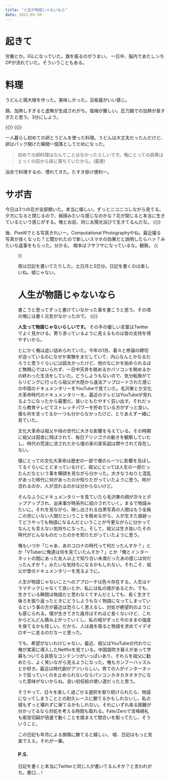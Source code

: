 ```yaml
---
title: "人生が物語じゃないなら"
date: 2022-05-30
---
```



# 起きて
労働とか。IGLになっていた。旗を振るのがうまい。
一日中、脳内であたしンちOPが流れていた。そういうこともある。
# 料理
うどんと鶏大根を作った。美味しかった。豆板醤がいい感じ。

鶏、加熱しすぎると虚無が生成されがち。塩梅が難しい。圧力鍋での加熱が長すぎたと思う。3分にしよう。

{{<tweet user="dango_bot" id="1531255416143114240">}}
{{<tweet user="dango_bot" id="1531287627080810497">}}

一人暮らし初めての卵とうどんを使った料理。うどんは大丈夫だったんだけど、卵はパック開けた瞬間一個落としてだめになった。

> 初めての卵料理はなんてことはなかったらしいです。俺にとっての卵黄はとっくの前から床に落ちていたから。(最悪)

浴衣で料理するの、慣れてきた。たすき掛け便利ー。
# サボ吉
今日は3つの花が全部開いた。本当に嬉しい。ずっとニコニコしながら見てる。夕方になると閉じるので、昼顔みたいな感じなのかな？花が閉じると本当に生きているという感じがする。俺とお前、同じ太陽光浴びて生きてるんだな。
{{<tweet user="dango_bot" id="1531225589193244672">}}

後、Pixel6でとる写真きれいー。Computational Photographyやね。最近撮る写真が良くなった？と聞かれたので新しいスマホの効果だと説明したらハァ？みたいな返事をもらった。分かる。
根本はフサフサになっているな。観察。
{{<figure src="/media/2022-05-30-flower.jpeg" alt="flower">}}

夜は日記を書いてたりした。土日月と3日分。日記を書くのは楽しいね。嘘じゃない。
# 人生が物語じゃないなら
書こうと思ってずっと書けていなかった事を書こうと思う。その頃の俺には書く元気がなかったので。
{{<tweet user="dango_bot" id="1530778695492808705">}}

**人生って物語じゃないらしいです。** その手の優しい言葉はTwitterでよく見かける。寄り添っているように見えるものは皆の支持を得やすいから。

とにかく俺は追い詰められていた。今年の1月、着々と修論の締切が迫っているのになぜか実験をまだしていて、内心なんとかなるだろうと思うぐらいには図太かったけど、他のなにかを始められるほど無関心ではいられず、一日中天井を眺めるかパソコンを眺めるかの終わった生活をしていた。どうしようもないので、気分転換がてらリビングに行ったら祖父が大陸から違法アップロードされた感じの中国のドキュメンタリーをYouTubeで見ていた。毛沢東とか文化大革命時代のドキュメンタリーを。最近のテレビはYouTubeが見れるようになったから最悪だ。皆いともたやすく狂い出す。それだったら教育テレビでストレッチパワーを貯めている方がずっと良い。
僕も何を言ってるか一つも分からなかったけど、とりあえず一緒に見ていた。

文化大革命は祖父や母の世代に大きな影響を与えている。その時期に祖父は田舎に飛ばされて、毎日アリジゴクの動きを観察していたし、時代の荒波に流されたから僕の家の家系図は燃やされて存在しない。

僕にとっての文化大革命は歴史の一部で僕のルーツに影響を及ぼしてるぐらいにとどまっているけど、祖父にとっては人生の一部だったんだなという事を横顔を見ながら分かった。大きなうねりと混乱があった時代に何があったのか知りたがっていたように思う。時が流れるのか、人が流れるのかは分からないけど。

そんなふうにドキュメンタリーを見ていたら毛沢東の顔が次々とポップアップされ、出来事が時系列に紹介されていく。まるで物語みたいに。それを見ながら、映し出される白黒写真の人間はもう全員この世にいない人間だということを眺めながら、人が生きた痕跡ってどうやっても物語になるんだということが今更ながらに分かってなんとも言えない気持ちになった。そして、祖父は生き抜いたその時代がどんなものだったのかを知りたがっていたように思う。

俺もいつか「じゃあ、あのコロナの時代って何だったんすか？」とか「VTuberに俺達は何を見ていたんすか？」とか「俺とインターネットの間にあった友人以上で知り合い未満だったあの感じは何だったんすか？」みたいな気持ちになるかもしれない。それこそ、祖父が昔のドキュメンタリーを見るように。

人生が物語じゃないことへのアプローチは色々存在する。人生はドラマチックじゃなくて良いとか、私には私の城があるとか。でも、生きている瞬間は物語だと思わなくてすんだとしても、長く生きて後ろを振り返ったときにどうしようもなく物語になってしまっているという事の方が最近は恐ろしく思えるし、対処が絶望的のようにも感じられる。僕が生きてきた歳月はそれほど長くないけど、これからどんどん積み上がっていくし、私の城がずっと今のままの強度を保てるかも怪しい。だから、人は歳を取ると物語を求めてイデオロギーに走るのだなーと思った。

でも、希望がないわけじゃない。最近、祖父はYouTubeの代わりに俺が実家に導入したNetflixを見ている。中国語吹き替えがあって字幕もついてる良質なコンテンツがいっぱいあり、それらを祖父に勧めたら、よく笑いながら見るようになった。俺もカンフーハッスルとか好き。最近は時代劇がアツいらしい。育ての人がインターネットで狂っていくのを止められないならパソコンカタカタオタクになった意味がないからね。良い初任給の使い道だったと思う。

そうやって、日々を楽しく過ごせる選択を取り続けられたら、物語になってしまうこととの耐久レースに勝てるかもしれないし、私の城もずっと壊れずに保てるかもしれない。それにいずれ来る困難が分かってるなら対処を考える時間も取れる。Fate/Zeroで言峰綺礼も衛宮切嗣が倍速で動くことを踏まえて間合いを取ってたし、そういうこと。

この日記も年月による損傷に勝てると嬉しい。
嘘、日記はもっと気楽でええ。それが一番。

### P.S.
日記を書くと本当にTwitterと同じ人が書いてるんすか？と言われがち。悪口...！